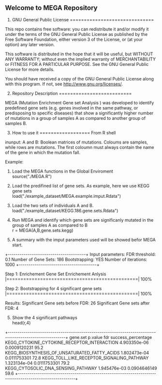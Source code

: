 Welcome to MEGA Repository
-------------------------------

1. GNU General Public License
==============================

This repo contains free software: you can redistribute it and/or modify
it under the terms of the GNU General Public License as published by
the Free Software Foundation, either version 3 of the License, or
(at your option) any later version.

This software is distributed in the hope that it will be useful,
but WITHOUT ANY WARRANTY; without even the implied warranty of
MERCHANTABILITY or FITNESS FOR A PARTICULAR PURPOSE.  See the
GNU General Public License for more details.

You should have received a copy of the GNU General Public License
along with this program.  If not, see <http://www.gnu.org/licenses/>.


2. Repository Description
==========================

MEGA (Mutation Enrichment Gene set Analysis ) was developed to 
identify predefined gene sets (e.g. genes involved in the same
pathway, or predisposing to specific diseases) that show a
significantly higher number of mutations in a group of samples A
as compared to another group of samples B.

3. How to use it
==================
From R shell

inunput:
A and B: Boolean matrices of mutations. Coloums are samples, while rows are
mutations. The first coloumn must always contain the name of the gene in which
the mutation fall.

Example:

1. Load the MEGA functions in the Global Enviroment <br />
source("./MEGA.R") <br />

2. Load the predifined list of gene sets. As example, here we use KEGG gene sets <br />
load("./example_dataset/MEGA.example.imput.Rdata") <br />

3. Load the two sets of individuals A and B.
load("./example_dataset/KEGG.186.gene.sets.Rdata") <br />

4. Run MEGA and identify which gene sets are significanly mutated in the group of samples A as compared to B <br />
r = MEGA(A,B,gene.sets.kegg) <br />

5. A summary with the imput parameters used will be showed befor MEGA start.

+----------------------------------------+
 Input parameters:
 FDR threshold: 0.1 
 Number of Gene Sets: 186 
 Bootstrapping: YES
 Number of iterations: 1000 
+----------------------------------------+

Step 1: Enrichement Gene Set Enrichement Anlysis
|===============================================| 100%

Step 2: Bootstrapping for 4 significant gene sets
|===============================================| 100%

Results:
Significant Gene sets before FDR: 26 
Significant Gene sets after FDR: 4 

5. Show the 4 significant pathways <br />
head(r,4) <br />

+-----------------------------------------------------------------------------------------------------------+
gene.set      									p.value      fdr 						success_percentage
KEGG\_CYTOKINE\_CYTOKINE\_RECEPTOR\_INTERACTION		4.903350e-06 0.0009120231               95.2
KEGG\_BIOSYNTHESIS\_OF\_UNSATURATED\_FATTY\_ACIDS	1.802473e-04 0.0111753301               72.8
KEGG\_TOLL\_LIKE_RECEPTOR\_SIGNALING\_PATHWAY		1.323134e-04 0.0111753301               79.2
KEGG\_CYTOSOLIC\_DNA\_SENSING\_PATHWAY				1.945476e-03 0.0904646149               59.6
+-----------------------------------------------------------------------------------------------------------+